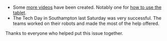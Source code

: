 * Some [more videos][more-videos] have been created. Notably one for [how to use the tablet][tablet-video].
* The Tech Day in Southampton last Saturday was very successful. The teams worked on their robots and made the most of the help offered.

Thanks to everyone who helped put this issue together.


[more-videos]: https://groups.google.com/forum/#!topic/srobo/wsJrHe_VdJ8
[tablet-video]: https://youtu.be/1nuQV77-_x4
